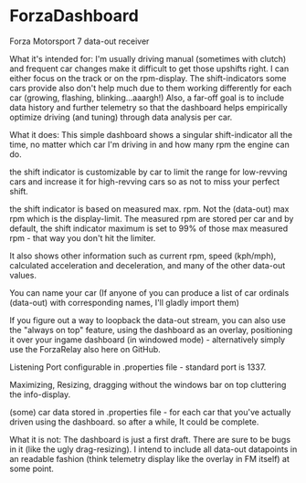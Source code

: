 # ForzaDashboard
Forza Motorsport 7 data-out receiver

What it's intended for:
I'm usually driving manual (sometimes with clutch) and frequent car changes make it difficult to get those upshifts right. I can either focus on the track or on the rpm-display.
The shift-indicators some cars provide also don't help much due to them working differently for each car (growing, flashing, blinking...aaargh!)
Also, a far-off goal is to include data history and further telemetry so that the dashboard helps empirically optimize driving (and tuning) through data analysis per car.

What it does:
This simple dashboard shows a singular shift-indicator all the time, no matter which car I'm driving in and how many rpm the engine can do.

the shift indicator is customizable by car to limit the range for low-revving cars and increase it for high-revving cars so as not to miss your perfect shift.

the shift indicator is based on measured max. rpm. Not the (data-out) max rpm which is the display-limit. The measured rpm are stored per car and by default, the shift indicator maximum is set to 99% of those max measured rpm - that way you don't hit the limiter.

It also shows other information such as current rpm, speed (kph/mph), calculated acceleration and deceleration, and many of the other data-out values.

You can name your car (If anyone of you can produce a list of car ordinals (data-out) with corresponding names, I'll gladly import them)

If you figure out a way to loopback the data-out stream, you can also use the "always on top" feature, using the dashboard as an overlay, positioning it over your ingame dashboard (in windowed mode) - alternatively simply use the ForzaRelay also here on GitHub.

Listening Port configurable in .properties file - standard port is 1337.

Maximizing, Resizing, dragging without the windows bar on top cluttering the info-display.

(some) car data stored in .properties file - for each car that you've actually driven using the dashboard. so after a while, It could be complete.


What it is not:
The dashboard is just a first draft.
There are sure to be bugs in it (like the ugly drag-resizing).
I intend to include all data-out datapoints in an readable fashion (think telemetry display like the overlay in FM itself) at some point.
